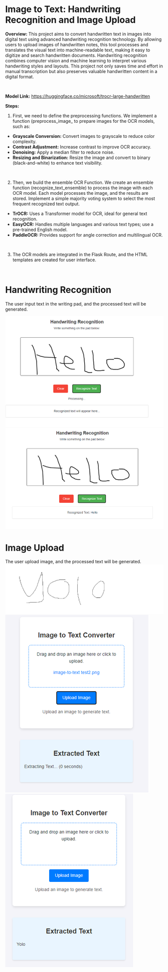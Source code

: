 # Image to Text: Handwriting Recognition and Image Upload

**Overview:** This project aims to convert handwritten text in images into digital text using advanced handwriting recognition technology. By allowing users to upload images of handwritten notes, this tool processes and translates the visual text into machine-readable text, making it easy to digitize and search handwritten documents. Handwriting recognition combines computer vision and machine learning to interpret various handwriting styles and layouts. This project not only saves time and effort in manual transcription but also preserves valuable handwritten content in a digital format.

<br>

**Model Link:** https://huggingface.co/microsoft/trocr-large-handwritten

**Steps:**
1. First, we need to define the preprocessing functions. We implement a function (preprocess_image_ to prepare images for the OCR models, such as:
- **Grayscale Conversion:** Convert images to grayscale to reduce color complexity.
- **Contrast Adjustment:** Increase contrast to improve OCR accuracy.
- **Denoising:** Apply a median filter to reduce noise.
- **Resizing and Binarization:** Resize the image and convert to binary (black-and-white) to enhance text visibility.

<br>

2. Then, we build the ensemble OCR Function. We create an ensemble function (recognize_text_ensemble) to process the image with each OCR model. Each model processes the image, and the results are stored. Implement a simple majority voting system to select the most frequent recognized text output. 
- **TrOCR:** Uses a Transformer model for OCR, ideal for general text recognition.
- **EasyOCR:** Handles multiple languages and various text types; use a pre-trained English model.
- **PaddleOCR:** Provides support for angle correction and multilingual OCR.

<br>

3. The OCR models are integrated in the Flask Route, and the HTML templates are created for user interface.

<br>

# Handwriting Recognition
The user input text in the writing pad, and the processed text will be generated.

![](image/handwriting_recognition1.png)
![](image/handwriting_recognition2.png)

# Image Upload
The user upload image, and the processed text will be generated.
![](image/image-to-text_test.png)
![](image/image-upload1.png)
![](image/image-upload2.png)
